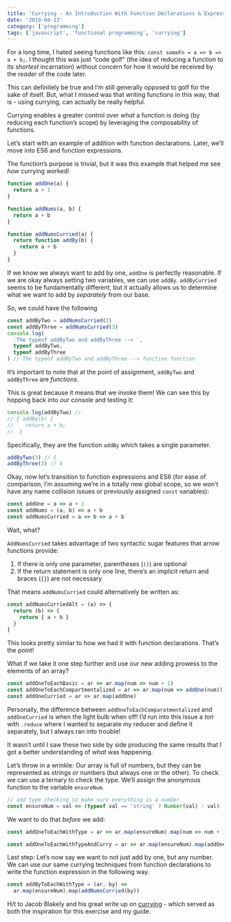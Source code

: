 ```yaml
---
title: 'Currying - An Introduction With Function Declarations & Expressions'
date: '2019-04-13'
category: ['programming']
tags: ['javascript', 'functional programming', 'currying']
---
```


For a long time, I hated seeing functions like this: `const someFn = a => b => a + b;`. I thought this was just “code golf” (the idea of reducing a function to its _shortest_ incarnation) without concern for how it would be received by the _reader_ of the code later.

This can definitely be true and I’m still generally opposed to golf for the sake of itself. But, what I missed was that writing functions in this way, that is - using currying, can actually be really helpful.

Currying enables a greater control over _what_ a function is doing (by reducing each function’s scope) by leveraging the composability of functions.

Let’s start with an example of addition with function declarations. Later, we’ll move into ES6 and function expressions.

The function’s purpose is trivial, but it was this example that helped me see _how_ currying worked!

```javascript
function addOne(a) {
  return a + 1
}

function addNums(a, b) {
  return a + b
}

function addNumsCurried(a) {
  return function addBy(b) {
    return a + b
  }
}
```

If we know we always want to add by one, `addOne` is perfectly reasonable. If we are okay always setting two variables, we can use `addBy`. `addByCurried` seems to be fundamentally different, but it actually allows us to determine what we want to add by _separately_ from our base.

So, we could have the following

```javascript
const addByTwo = addNumsCurried(2)
const addByThree = addNumsCurried(3)
console.log(
  `The typeof addByTwo and addByThree --> `,
  typeof addByTwo,
  typeof addByThree
) // The typeof addByTwo and addByThree --> function function
```

It’s important to note that at the point of assignment, `addByTwo` and `addByThree` are _functions_.

This is great because it means that we invoke them! We can see this by hopping back into our console and testing it:

```javascript
console.log(addByTwo) //
// ƒ addBy(b) {
//    return a + b;
//  }
```

Specifically, they are the function `addBy` which takes a single parameter.

```javascript
addByTwo(3) // 5
addByThree(3) // 6
```

Okay, now let’s transition to function expressions and ES6 (for ease of comparison, I’m assuming we’re in a totally new global scope, so we won’t have any name collision issues or previously assigned `const` variables):

```javascript
const addOne = a => a + 1
const addNums = (a, b) => a + b
const addNumsCurried = a => b => a + b
```

Wait, what?

`AddNumsCurried` takes advantage of two syntactic sugar features that arrow functions provide:

1. If there is only one parameter, parentheses (`()`) are optional
2. If the return statement is only one line, there’s an implicit return and braces (`{}`) are not necessary

That means `addNumsCurried` could alternatively be written as:

```javascript
const addNumsCurriedAlt = (a) => {
  return (b) => {
    return { a + b }
  }
}
```

This looks pretty similar to how we had it with function declarations. That’s the point!

What if we take it one step further and use our new adding prowess to the elements of an array?

```javascript
const addOneToEachBasic = ar => ar.map(num => num + 1)
const addOneToEachCompartmentalized = ar => ar.map(num => addOne(num))
const addOneCurried = ar => ar.map(addOne)
```

Personally, the difference between `addOneToEachComparatmentalized` and `addOneCurried` is when the light bulb when off! I’d run into this issue a _ton_ with `.reduce` where I wanted to separate my reducer and define it separately, but I always ran into trouble!

It wasn’t until I saw these two side by side producing the same results that I got a better understanding of _what_ was happening.

Let’s throw in a wrinkle: Our array is full of numbers, but they can be represented as strings _or_ numbers (but always one or the other). To check we can use a ternary to check the type. We’ll assign the anonymous function to the variable `ensureNum`.

```javascript
// add type checking to make sure everything is a number
const ensureNum = val => (typeof val == 'string' ? Number(val) : val)
```

We want to do that _before_ we add:

```javascript
const addOneToEachWithType = ar => ar.map(ensureNum).map(num => num + 1)

const addOneToEachWithTypeAndCurry = ar => ar.map(ensureNum).map(addOne)
```

Last step: Let’s now say we want to not just add by one, but any number. We can use our same currying techniques from function declarations to write the function expression in the following way.

```javascript
const addByToEachWithType = (ar, by) =>
  ar.map(ensureNum).map(addNumsCurried(by))
```

H/t to Jacob Blakely and his great write up on [currying](http://codekirei.com/posts/currying-with-arrow-functions/) - which served as both the inspiration for this exercise and my guide.
